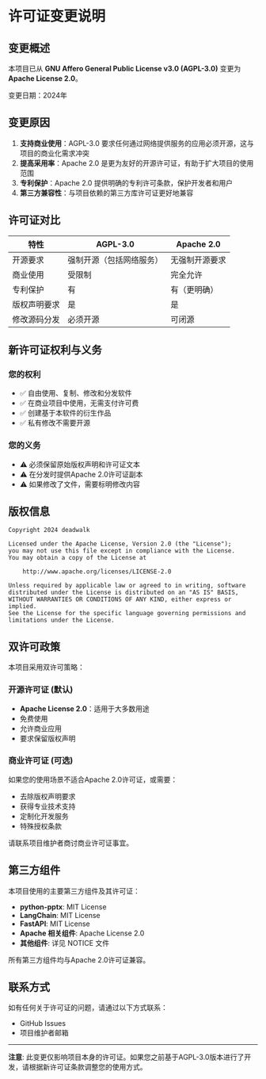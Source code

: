 # 许可证变更说明

## 变更概述

本项目已从 **GNU Affero General Public License v3.0 (AGPL-3.0)** 变更为 **Apache License 2.0**。

变更日期：2024年

## 变更原因

1. **支持商业使用**：AGPL-3.0 要求任何通过网络提供服务的应用必须开源，这与项目的商业化需求冲突
2. **提高采用率**：Apache 2.0 是更为友好的开源许可证，有助于扩大项目的使用范围
3. **专利保护**：Apache 2.0 提供明确的专利许可条款，保护开发者和用户
4. **第三方兼容性**：与项目依赖的第三方库许可证更好地兼容

## 许可证对比

| 特性 | AGPL-3.0 | Apache 2.0 |
|------|----------|-------------|
| 开源要求 | 强制开源（包括网络服务） | 无强制开源要求 |
| 商业使用 | 受限制 | 完全允许 |
| 专利保护 | 有 | 有（更明确） |
| 版权声明要求 | 是 | 是 |
| 修改源码分发 | 必须开源 | 可闭源 |

## 新许可证权利与义务

### 您的权利
- ✅ 自由使用、复制、修改和分发软件
- ✅ 在商业项目中使用，无需支付许可费
- ✅ 创建基于本软件的衍生作品
- ✅ 私有修改不需要开源

### 您的义务
- ⚠️ 必须保留原始版权声明和许可证文本
- ⚠️ 在分发时提供Apache 2.0许可证副本
- ⚠️ 如果修改了文件，需要标明修改内容

## 版权信息

```
Copyright 2024 deadwalk

Licensed under the Apache License, Version 2.0 (the "License");
you may not use this file except in compliance with the License.
You may obtain a copy of the License at

    http://www.apache.org/licenses/LICENSE-2.0

Unless required by applicable law or agreed to in writing, software
distributed under the License is distributed on an "AS IS" BASIS,
WITHOUT WARRANTIES OR CONDITIONS OF ANY KIND, either express or implied.
See the License for the specific language governing permissions and
limitations under the License.
```

## 双许可政策

本项目采用双许可策略：

### 开源许可证 (默认)
- **Apache License 2.0**：适用于大多数用途
- 免费使用
- 允许商业应用
- 要求保留版权声明

### 商业许可证 (可选)
如果您的使用场景不适合Apache 2.0许可证，或需要：
- 去除版权声明要求
- 获得专业技术支持
- 定制化开发服务
- 特殊授权条款

请联系项目维护者商讨商业许可证事宜。

## 第三方组件

本项目使用的主要第三方组件及其许可证：

- **python-pptx**: MIT License
- **LangChain**: MIT License  
- **FastAPI**: MIT License
- **Apache 相关组件**: Apache License 2.0
- **其他组件**: 详见 NOTICE 文件

所有第三方组件均与Apache 2.0许可证兼容。

## 联系方式

如有任何关于许可证的问题，请通过以下方式联系：

- GitHub Issues
- 项目维护者邮箱

---

**注意**: 此变更仅影响项目本身的许可证。如果您之前基于AGPL-3.0版本进行了开发，请根据新许可证条款调整您的使用方式。 